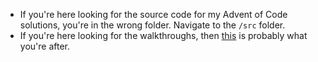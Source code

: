 - If you're here looking for the source code for my Advent of Code solutions, you're in the wrong folder.  Navigate to the `/src` folder.
- If you're here looking for the walkthroughs, then [this](https://derailed-dash.github.io/Advent-of-Code/) is probably what you're after.